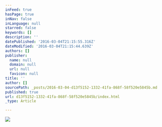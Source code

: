 ```yaml
---
inFeed: true
hasPage: true
inNav: false
inLanguage: null
starred: false
keywords: []
description: ''
datePublished: '2016-03-04T21:15:55.316Z'
dateModified: '2016-03-04T21:15:44.639Z'
authors: []
publisher:
  name: null
  domain: null
  url: null
  favicon: null
title: ''
author: []
sourcePath: _posts/2016-03-04-d13f5152-1332-41fa-868f-58f520e5845b.md
published: true
url: d13f5152-1332-41fa-868f-58f520e5845b/index.html
_type: Article

---
```

![](https://the-grid-user-content.s3-us-west-2.amazonaws.com/52b580db-e8fa-41af-a389-b874d8e58d17.jpg)